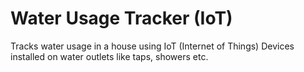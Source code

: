 # Water Usage Tracker (IoT)

Tracks water usage in a house using IoT (Internet of Things) Devices installed on water outlets like taps, showers etc.
